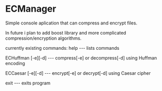 # ECManager
Simple console aplication that can compress and encrypt files.

In future i plan to add boost library and more complicated compression/encryption algorithms.

currently existing commands: 
help                         --- lists commands

ECHuffman [-e][-d] <file>    --- compress[-e] or decompress[-d] <file> using Huffman encoding

ECCaesar [-e][-d] <file>     --- encrypt[-e] or decrypt[-d] <file> using Caesar cipher

exit                         --- exits program



